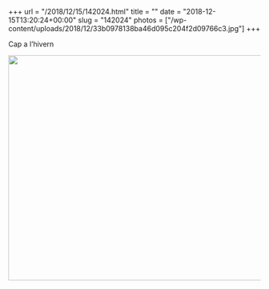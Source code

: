 +++
url = "/2018/12/15/142024.html"
title = ""
date = "2018-12-15T13:20:24+00:00"
slug = "142024"
photos = ["/wp-content/uploads/2018/12/33b0978138ba46d095c204f2d09766c3.jpg"]
+++

Cap a l’hivern

<img src="/wp-content/uploads/2018/12/33b0978138ba46d095c204f2d09766c3.jpg" width="600" height="450" alt="" />
